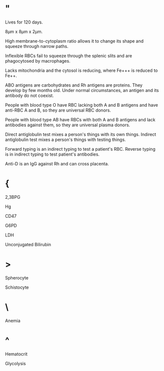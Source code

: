 # "

Lives for 120 days.

8µm x 8µm x 2µm.

High membrane-to-cytoplasm ratio allows it to change its shape and squeeze through narrow paths.

Inflexible RBCs fail to squeeze through the splenic slits and are phagocytosed by macrophages.

Lacks mitochondria and the cytosol is reducing, where Fe+++ is reduced to Fe++.

ABO antigens are carbohydrates and Rh antigens are proteins.
They develop by few months old.
Under normal circumstances, an antigen and its antibody do not coexist.

People with blood type O have RBC lacking both A and B antigens and have anti-RBC A and B, so they are universal RBC donors.

People with blood type AB have RBCs with both A and B antigens and lack antibodies against them, so they are universal plasma donors.

Direct antiglobulin test mixes a person's things with its own things.
Indirect antiglobulin test mixes a person's things with testing things.

Forward typing is an indirect typing to test a patient's RBC.
Reverse typing is in indirect typing to test patient's antibodies.

Anti-D is an IgG against Rh and can cross placenta.

# {

2,3BPG

Hg

CD47

G6PD

LDH

Unconjugated Bilirubin

# >

Spherocyte

Schistocyte

# \

Anemia

# ^

Hematocrit

Glycolysis
